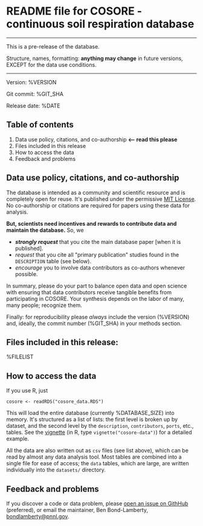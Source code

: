 # README file for COSORE - continuous soil respiration database

*********************************************************************************
This is a pre-release of the database.

Structure, names, formatting: **anything may change** in future versions, 
EXCEPT for the data use conditions.
*********************************************************************************

Version: %VERSION

Git commit: %GIT_SHA

Release date: %DATE


## Table of contents

1. Data use policy, citations, and co-authorship   **<– read this please**
2. Files included in this release
3. How to access the data
4. Feedback and problems


## Data use policy, citations, and co-authorship

The database is intended as a community and scientific resource and is
completely open for reuse. It's published under the permissive
[MIT License](https://en.wikipedia.org/wiki/MIT_License). No co-authorship 
or citations are required for papers using these data for analysis.

**But, scientists need incentives and rewards to contribute data and maintain the database.** So, we
* **_strongly request_** that you cite the main database paper [when it is published].
* _request_ that you cite all "primary publication" studies found in the `DESCRIPTION` table (see below).
* _encourage_ you to involve data contributors as co-authors whenever possible. 

In summary, please do your part to balance open data and open science with ensuring that 
data contributors receive tangible benefits from participating in COSORE. Your synthesis
depends on the labor of many, many people; recognize them.

Finally: for reproducibility please _always_ include the version (%VERSION) and, ideally, 
the commit number (%GIT_SHA) in your methods section.


## Files included in this release:

%FILELIST


## How to access the data

If you use R, just

```
cosore <- readRDS("cosore_data.RDS")
```

This will load the entire database (currently %DATABASE_SIZE) into memory. It's
structured as a list of lists: the first level is broken up by dataset, and the
second level by the `description`, `contributors`, `ports`, etc., tables. See the
[vignette](TODO) (in R, type `vignette("cosore-data")`) for a detailed example.

All the data are also written out as `csv` files (see list above),
which can be read by almost any data analysis tool. Most tables
are combined into a single file for ease of access; the `data` tables, which are large,
are written individually into the `datasets/` directory.


## Feedback and problems

If you discover a code or data problem, please 
[open an issue on GithHub](https://github.com/bpbond/cosore/issues/new) (preferred), 
or email the maintainer, Ben Bond-Lamberty, <bondlamberty@pnnl.gov>.
